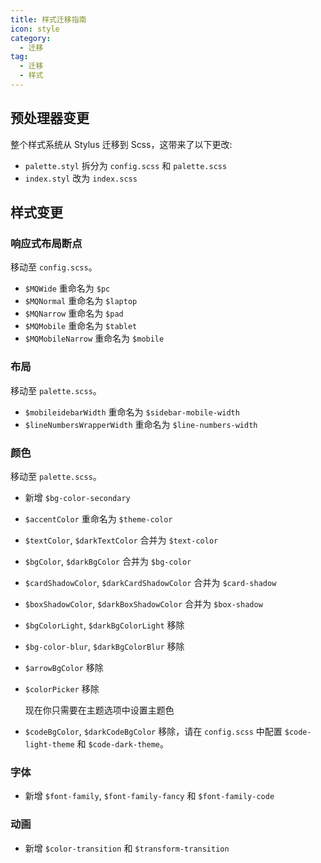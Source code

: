 ```yaml
---
title: 样式迁移指南
icon: style
category:
  - 迁移
tag:
  - 迁移
  - 样式
---
```


## 预处理器变更

整个样式系统从 Stylus 迁移到 Scss，这带来了以下更改:

- `palette.styl` 拆分为 `config.scss` 和 `palette.scss`
- `index.styl` 改为 `index.scss`

## 样式变更

### 响应式布局断点

移动至 `config.scss`。

- `$MQWide` 重命名为 `$pc`
- `$MQNormal` 重命名为 `$laptop`
- `$MQNarrow` 重命名为 `$pad`
- `$MQMobile` 重命名为 `$tablet`
- `$MQMobileNarrow` 重命名为 `$mobile`

### 布局

移动至 `palette.scss`。

- `$mobileidebarWidth` 重命名为 `$sidebar-mobile-width`
- `$lineNumbersWrapperWidth` 重命名为 `$line-numbers-width`

### 颜色

移动至 `palette.scss`。

- 新增 `$bg-color-secondary`

- `$accentColor` 重命名为 `$theme-color`

- `$textColor`, `$darkTextColor` 合并为 `$text-color`

- `$bgColor`, `$darkBgColor` 合并为 `$bg-color`

- `$cardShadowColor`, `$darkCardShadowColor` 合并为 `$card-shadow`

- `$boxShadowColor`, `$darkBoxShadowColor` 合并为 `$box-shadow`

- `$bgColorLight`, `$darkBgColorLight` 移除

- `$bg-color-blur`, `$darkBgColorBlur` 移除

- `$arrowBgColor` 移除

- `$colorPicker` 移除

  现在你只需要在主题选项中设置主题色

- `$codeBgColor`, `$darkCodeBgColor` 移除，请在 `config.scss` 中配置 `$code-light-theme` 和 `$code-dark-theme`。

### 字体

- 新增 `$font-family`, `$font-family-fancy` 和 `$font-family-code`

### 动画

- 新增 `$color-transition` 和 `$transform-transition`

